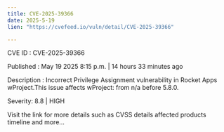 ```yaml
---
title: CVE-2025-39366
date: 2025-5-19
lien: "https://cvefeed.io/vuln/detail/CVE-2025-39366"

---
```


CVE ID : CVE-2025-39366

Published :  May 19
2025
8:15 p.m. | 14 hours
33 minutes ago

Description : Incorrect Privilege Assignment vulnerability in Rocket Apps wProject.This issue affects wProject: from n/a before 5.8.0.

Severity: 8.8 | HIGH

Visit the link for more details
such as CVSS details
affected products
timeline
and more...
